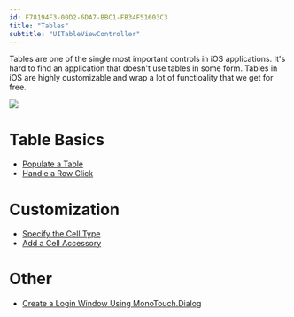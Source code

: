 ```yaml
---
id: F78194F3-00D2-6DA7-BBC1-FB34F51603C3
title: "Tables"
subtitle: "UITableViewController"
---
```


Tables are one of the single most important controls in iOS applications.
It's hard to find an application that doesn't use tables in some form. Tables in
iOS are highly customizable and wrap a lot of functioality that we get for
free.

 [ ![](Images/image1.png)](Images/image1.png)

 <a name="Table_Basics" class="injected"></a>


# Table Basics

-   [Populate a Table](/Recipes/ios/content_controls/tables/populate_a_table) 
-   [Handle a Row Click](/Recipes/ios/content_controls/tables/handle_a_row_click) 


 <a name="Customization" class="injected"></a>


# Customization

-   [Specify the Cell Type](/Recipes/ios/content_controls/tables/specify_the_cell_type) 
-   [Add a Cell Accessory](/Recipes/ios/content_controls/tables/add_a_cell_accessory) 


 <a name="Other" class="injected"></a>


# Other

-   [Create a Login Window Using MonoTouch.Dialog](/Recipes/ios/content_controls/tables/create_a_login_window_using_monotouch.dialog)
